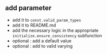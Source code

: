 ## add parameter
- add it to ```const.valid_param_types```
- add it to README.md
- add the necessary logic in the appropriate ```initialize.ensure_consistency``` subfunction
- optional : add a default value
- optional : add to valid varying
